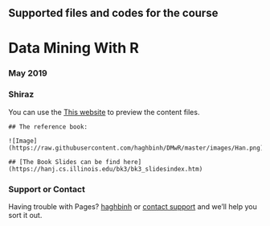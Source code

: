 ## Supported files and codes for the course
# Data Mining With R
### May 2019 
### Shiraz

You can use the [This website](https://haghbinh.github.io/DMwR) to preview the content files.
``` 
## The reference book:

![Image](https://raw.githubusercontent.com/haghbinh/DMwR/master/images/Han.png)

## [The Book Slides can be find here](https://hanj.cs.illinois.edu/bk3/bk3_slidesindex.htm)
```

### Support or Contact

Having trouble with Pages?  [haghbinh](https://haghbinh.github.com/) or [contact support](haghbinh@gmail.com) and we’ll help you sort it out.
